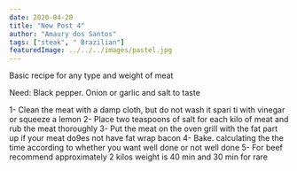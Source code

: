 ```yaml
---
date: 2020-04-20
title: "New Post 4"
author: "Amaury dos Santos"
tags: ["steak", " Brazilian"]
featuredImage: ../../../images/pastel.jpg
---
```


Basic recipe for any type and weight of meat

Need: Black pepper. Onion or garlic and salt to taste

1- Clean the meat with a damp cloth, but do not wash it spari ti with vinegar or squeeze a lemon
2- Place two teaspoons of salt for each kilo of meat and rub the meat thoroughly
3- Put the meat on the oven grill with the fat part up if your meat do9es not have fat wrap bacon
4- Bake. calculating the the time according to whether you want well done or not well done
5- For beef recommend approximately 2 kilos weight is 40 min and 30 min for rare
